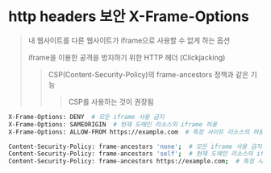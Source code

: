 # http headers 보안 X-Frame-Options

> 내 웹사이트를 다른 웹사이트가 iframe으로 사용할 수 없게 하는 옵션
>
> iframe을 이용한 공격을 방지하기 위한 HTTP 헤더 (Clickjacking)
>
> > CSP(Content-Security-Policy)의 frame-ancestors 정책과 같은 기능
> >
> > > CSP를 사용하는 것이 권장됨

```sh
X-Frame-Options: DENY  # 모든 iframe 사용 금지
X-Frame-Options: SAMEORIGIN  # 현재 도메인 리소스의 iframe 허용
X-Frame-Options: ALLOW-FROM https://example.com  # 특정 사이트 리소스의 허용 (일부 브라우저에서만 지원)

Content-Security-Policy: frame-ancestors 'none';  # 모든 iframe 사용 금지
Content-Security-Policy: frame-ancestors 'self';  # 현재 도메인 리소스의 iframe 허용
Content-Security-Policy: frame-ancestors https://example.com;  # 특정 사이트 리소스의 허용 (일부 브라우저에서만 지원)
```
